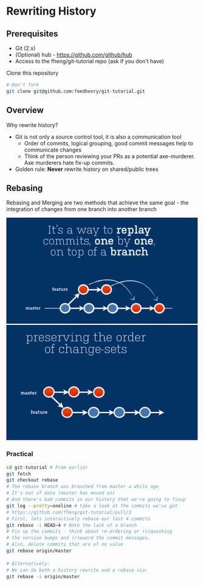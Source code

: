 # Rewriting History

## Prerequisites

* Git (2.x)
* (Optional) hub - https://github.com/github/hub
* Access to the fheng/git-tutorial repo (ask if you don't have)

Clone this repository

```bash
# Don't fork
git clone git@github.com:feedhenry/git-tutorial.git
```

## Overview

Why rewrite history?

* Git is not only a source control tool, it is also a communication tool
    * Order of commits, logical grouping, good commit messages help to communicate changes
    * Think of the person reviewing your PRs as a potential axe-murderer. Axe murderers hate fix-up commits.
* Golden rule: **Never** rewrite history on shared/public trees

## Rebasing

Rebasing and Merging are two methods that achieve the same goal - the integration of changes from one branch into another branch


![rebase on master](rebase-on-master-cropped.gif "Rebase on Master")
![rebase on feature](rebase-on-feature-cropped.gif "Rebase on Feature Branch")

### Practical

```bash
cd git-tutorial # From earlier
git fetch
git checkout rebase
# The rebase branch was branched from master a while ago
# It's out of date (master has moved on)
# And there's bad commits in our history that we're going to fixup
git log --pretty=oneline # take a look at the commits we've got
# https://github.com/fheng/git-tutorial/pull/3
# First, lets interactively rebase our last 4 commits
git rebase -i HEAD~4 # Note the lack of a branch
# Fix up the commits - think about re-ordering or (s)quashing
# the version bumps and (r)eword the commit messages.
# Also, delete commits that are of no value
git rebase origin/master

# Alternatively:
# We can do both a history rewrite and a rebase via:
git rebase -i origin/master
```
